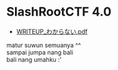 # SlashRootCTF 4.0

- [WRITEUP_わからない.pdf](https://github.com/muhammadhendro/CTF-Writeups/blob/master/2019/SlashRoot/WRITEUP_%E3%82%8F%E3%81%8B%E3%82%89%E3%81%AA%E3%81%84.pdf)

matur suwun semuanya ^^
<br>
sampai jumpa nang bali
<br>
bali nang umahku :'


